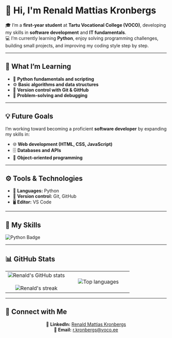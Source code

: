 # 👋 Hi, I'm Renald Mattias Kronbergs  

🎓 I’m a **first-year student** at **Tartu Vocational College (VOCO)**, developing my skills in **software development** and **IT fundamentals**.  
💻 I’m currently learning **Python**, enjoy solving programming challenges, building small projects, and improving my coding style step by step.  

---

## 🧠 What I’m Learning  

- 🐍 **Python fundamentals and scripting**  
- ⚙️ **Basic algorithms and data structures**  
- 🧩 **Version control with Git & GitHub**  
- 🧠 **Problem-solving and debugging**  

---

## 💡 Future Goals  

I’m working toward becoming a proficient **software developer** by expanding my skills in:  

- 🌐 **Web development (HTML, CSS, JavaScript)**  
- 🗄️ **Databases and APIs**  
- 🧱 **Object-oriented programming**  

---

## ⚙️ Tools & Technologies  

- 💬 **Languages:** Python  
- 🔧 **Version control:** Git, GitHub  
- 🖥️ **Editor:** VS Code  

---

## 🧰 My Skills  

<img align="left" src="https://img.shields.io/badge/Python-3776AB?logo=python&logoColor=white&style=for-the-badge" alt="Python Badge"/>

<br clear="left"/>

---

## 📊 GitHub Stats  

<table>
  <tbody>
    <tr border="none">
      <td width="50%" align="center">
        <img align="center" src="https://readme-stats-fork-mauve.vercel.app/api/?username=renaldmatu&theme=dark&show_icons=true&count_private=true" alt="Renald's GitHub stats" />
        <br><br>
        <img alt="Renald's streak" src="https://github-readme-streak-stats-five-roan.vercel.app?user=renaldmatu&theme=dark" />
      </td>
      <td width="50%" align="center">
        <img align="center" src="https://readme-stats-fork-mauve.vercel.app/api/top-langs/?username=renaldmatu&theme=dark&hide_border=false&no-bg=true&no-frame=true&langs_count=6" alt="Top languages" />
      </td>
    </tr>
  </tbody>
</table>

---

## 🤝 Connect with Me  

<p align="center">
  🔗 <b>LinkedIn:</b> <a href="https://www.linkedin.com/in/johndoe" target="_blank">Renald Mattias Kronbergs</a>  
  <br>
  📧 <b>Email:</b> <a href="mailto:r.kronbergs@voco.ee">r.kronbergs@voco.ee</a>
</p>

